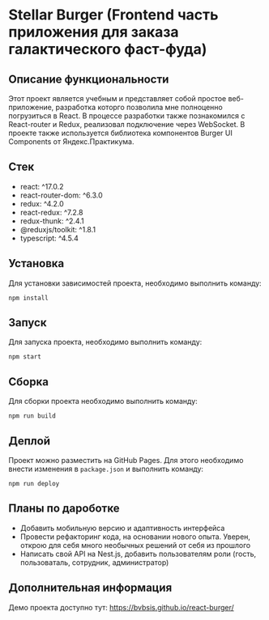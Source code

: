 # Stellar Burger (Frontend часть приложения для заказа галактического фаст-фуда)

## Описание функциональности

Этот проект является учебным и представляет собой простое веб-приложение, разработка которго позволила мне полноценно погрузиться в React. В процессе разработки также познакомился с React-router и Redux, реализовал подключение через WebSocket. В проекте также используется библиотека компонентов Burger UI Components от Яндекс.Практикума.

## Стек

- react: ^17.0.2
- react-router-dom: ^6.3.0
- redux: ^4.2.0
- react-redux: ^7.2.8
- redux-thunk: ^2.4.1
- @reduxjs/toolkit: ^1.8.1
- typescript: ^4.5.4

## Установка

Для установки зависимостей проекта, необходимо выполнить команду:

```
npm install
```

## Запуск

Для запуска проекта, необходимо выполнить команду:

```
npm start
```

## Сборка

Для сборки проекта необходимо выполнить команду:

```
npm run build
```

## Деплой

Проект можно разместить на GitHub Pages. Для этого необходимо внести изменения в `package.json` и выполнить команду:

```
npm run deploy
```

## Планы по дароботке

- Добавить мобильную версию и адаптивность интерфейса
- Провести рефакторинг кода, на основании нового опыта. Уверен, открою для себя много необычных решений от себя из прошлого
- Написать свой API на Nest.js, добавить пользователям роли (гость, пользоваталь, сотрудник, администратор)


## Дополнительная информация

Демо проекта доступно тут: https://bvbsis.github.io/react-burger/


